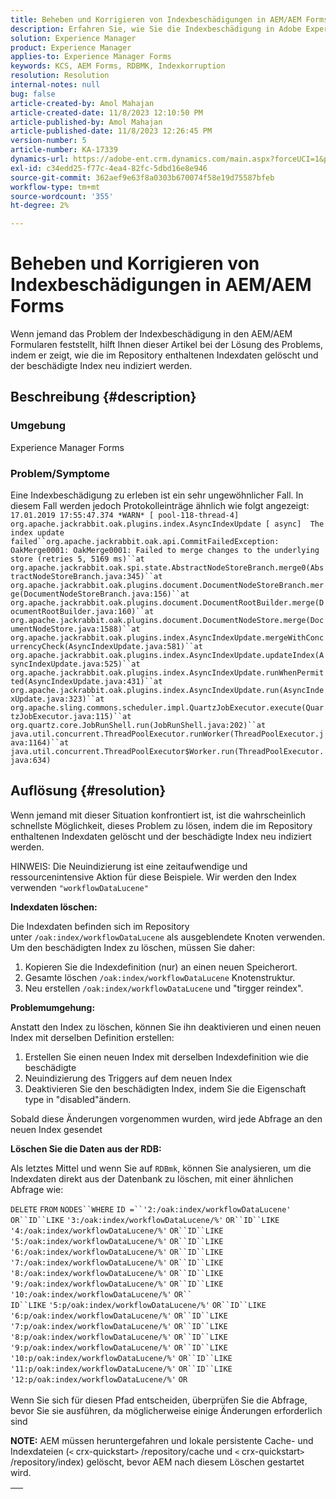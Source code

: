 ```yaml
---
title: Beheben und Korrigieren von Indexbeschädigungen in AEM/AEM Forms
description: Erfahren Sie, wie Sie die Indexbeschädigung in Adobe Experience Forms beheben können. Löschen Sie die im Repository enthaltenen Indexdaten und indizieren Sie den beschädigten Index neu.
solution: Experience Manager
product: Experience Manager
applies-to: Experience Manager Forms
keywords: KCS, AEM Forms, RDBMK, Indexkorruption
resolution: Resolution
internal-notes: null
bug: false
article-created-by: Amol Mahajan
article-created-date: 11/8/2023 12:10:50 PM
article-published-by: Amol Mahajan
article-published-date: 11/8/2023 12:26:45 PM
version-number: 5
article-number: KA-17339
dynamics-url: https://adobe-ent.crm.dynamics.com/main.aspx?forceUCI=1&pagetype=entityrecord&etn=knowledgearticle&id=de7689d8-2f7e-ee11-8179-6045bd006704
exl-id: c34edd25-f77c-4ea4-82fc-5dbd16e8e946
source-git-commit: 362aef9e63f8a0303b670074f58e19d75587bfeb
workflow-type: tm+mt
source-wordcount: '355'
ht-degree: 2%

---
```


# Beheben und Korrigieren von Indexbeschädigungen in AEM/AEM Forms


Wenn jemand das Problem der Indexbeschädigung in den AEM/AEM Formularen feststellt, hilft Ihnen dieser Artikel bei der Lösung des Problems, indem er zeigt, wie die im Repository enthaltenen Indexdaten gelöscht und der beschädigte Index neu indiziert werden.

## Beschreibung {#description}


### <b>Umgebung</b>

Experience Manager Forms



### <b>Problem/Symptome</b>

Eine Indexbeschädigung zu erleben ist ein sehr ungewöhnlicher Fall. In diesem Fall werden jedoch Protokolleinträge ähnlich wie folgt angezeigt:
`17.01.2019 17:55:47.374 *WARN* [ pool-118-thread-4]  org.apache.jackrabbit.oak.plugins.index.AsyncIndexUpdate [ async]  The index update failed``org.apache.jackrabbit.oak.api.CommitFailedException: OakMerge0001: OakMerge0001: Failed to merge changes to the underlying store (retries 5, 5169 ms)``at org.apache.jackrabbit.oak.spi.state.AbstractNodeStoreBranch.merge0(AbstractNodeStoreBranch.java:345)``at org.apache.jackrabbit.oak.plugins.document.DocumentNodeStoreBranch.merge(DocumentNodeStoreBranch.java:156)``at org.apache.jackrabbit.oak.plugins.document.DocumentRootBuilder.merge(DocumentRootBuilder.java:160)``at org.apache.jackrabbit.oak.plugins.document.DocumentNodeStore.merge(DocumentNodeStore.java:1588)``at org.apache.jackrabbit.oak.plugins.index.AsyncIndexUpdate.mergeWithConcurrencyCheck(AsyncIndexUpdate.java:581)``at org.apache.jackrabbit.oak.plugins.index.AsyncIndexUpdate.updateIndex(AsyncIndexUpdate.java:525)``at org.apache.jackrabbit.oak.plugins.index.AsyncIndexUpdate.runWhenPermitted(AsyncIndexUpdate.java:431)``at org.apache.jackrabbit.oak.plugins.index.AsyncIndexUpdate.run(AsyncIndexUpdate.java:323)``at org.apache.sling.commons.scheduler.impl.QuartzJobExecutor.execute(QuartzJobExecutor.java:115)``at org.quartz.core.JobRunShell.run(JobRunShell.java:202)``at java.util.concurrent.ThreadPoolExecutor.runWorker(ThreadPoolExecutor.java:1164)``at java.util.concurrent.ThreadPoolExecutor$Worker.run(ThreadPoolExecutor.java:634)`

## Auflösung {#resolution}


Wenn jemand mit dieser Situation konfrontiert ist, ist die wahrscheinlich schnellste Möglichkeit, dieses Problem zu lösen, indem die im Repository enthaltenen Indexdaten gelöscht und der beschädigte Index neu indiziert werden.

HINWEIS: Die Neuindizierung ist eine zeitaufwendige und ressourcenintensive Aktion für diese Beispiele. Wir werden den Index verwenden `"workflowDataLucene"`

<b>Indexdaten löschen: </b>

Die Indexdaten befinden sich im Repository unter `/oak:index/workflowDataLucene` als ausgeblendete Knoten verwenden. Um den beschädigten Index zu löschen, müssen Sie daher:

1. Kopieren Sie die Indexdefinition (nur) an einen neuen Speicherort.
2. Gesamte löschen `/oak:index/workflowDataLucene` Knotenstruktur.
3. Neu erstellen `/oak:index/workflowDataLucene` und &quot;tirgger reindex&quot;.


<b>Problemumgehung:</b>

Anstatt den Index zu löschen, können Sie ihn deaktivieren und einen neuen Index mit derselben Definition erstellen:

1. Erstellen Sie einen neuen Index mit derselben Indexdefinition wie die beschädigte
2. Neuindizierung des Triggers auf dem neuen Index
3. Deaktivieren Sie den beschädigten Index, indem Sie die Eigenschaft type in &quot;disabled&quot;ändern.


Sobald diese Änderungen vorgenommen wurden, wird jede Abfrage an den neuen Index gesendet

<b>Löschen Sie die Daten aus der RDB:</b>

Als letztes Mittel und wenn Sie auf `RDBmk`, können Sie analysieren, um die Indexdaten direkt aus der Datenbank zu löschen, mit einer ähnlichen Abfrage wie:

`DELETE` `FROM` `NODES``WHERE`
`ID =``'2:/oak:index/workflowDataLucene'` `OR``ID``LIKE` `'3:/oak:index/workflowDataLucene/%'` `OR``ID``LIKE` `'4:/oak:index/workflowDataLucene/%'` `OR``ID``LIKE` `'5:/oak:index/workflowDataLucene/%'` `OR``ID``LIKE` `'6:/oak:index/workflowDataLucene/%'` `OR``ID``LIKE` `'7:/oak:index/workflowDataLucene/%'` `OR``ID``LIKE` `'8:/oak:index/workflowDataLucene/%'` `OR``ID``LIKE` `'9:/oak:index/workflowDataLucene/%'` `OR``ID``LIKE` `'10:/oak:index/workflowDataLucene/%'` `OR`` ` <br>`ID``LIKE` `'5:p/oak:index/workflowDataLucene/%'` `OR``ID``LIKE` `'6:p/oak:index/workflowDataLucene/%'` `OR``ID``LIKE` `'7:p/oak:index/workflowDataLucene/%'` `OR``ID``LIKE` `'8:p/oak:index/workflowDataLucene/%'` `OR``ID``LIKE` `'9:p/oak:index/workflowDataLucene/%'` `OR``ID``LIKE` `'10:p/oak:index/workflowDataLucene/%'` `OR``ID``LIKE` `'11:p/oak:index/workflowDataLucene/%'` `OR``ID``LIKE` `'12:p/oak:index/workflowDataLucene/%'` `OR`<br> <br>
Wenn Sie sich für diesen Pfad entscheiden, überprüfen Sie die Abfrage, bevor Sie sie ausführen, da möglicherweise einige Änderungen erforderlich sind

<b>NOTE:</b> AEM müssen heruntergefahren und lokale persistente Cache- und Indexdateien (`<` crx-quickstart`>` /repository/cache und `<` crx-quickstart`>` /repository/index) gelöscht, bevor AEM nach diesem Löschen gestartet wird.


|   |
| --- |
